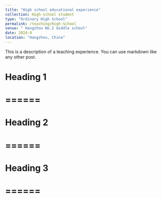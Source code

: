 ```yaml
---
title: "High school educational experience"
collection: High-school student
type: "Ordinary High School"
permalink: /teaching/High-School
venue: " Hangzhou No.2 middle school"
date: 2019-9
location: "Hangzhou, China"
---
```


This is a description of a teaching experience. You can use markdown like any other post.

# Heading 1
# ======
# 
# Heading 2
# ======
# 
# Heading 3
# ======
# 
